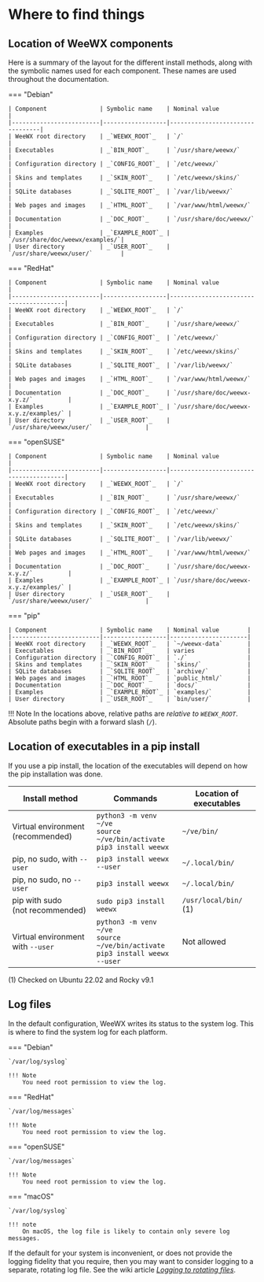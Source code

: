# Where to find things

## Location of WeeWX components

Here is a summary of the layout for the different install methods, along with
the symbolic names used for each component. These names are used throughout the
documentation.

=== "Debian"

    | Component               | Symbolic name    | Nominal value                   |
    |-------------------------|------------------|---------------------------------|
    | WeeWX root directory    | _`WEEWX_ROOT`_   | `/`                             |
    | Executables             | _`BIN_ROOT`_     | `/usr/share/weewx/`             |
    | Configuration directory | _`CONFIG_ROOT`_  | `/etc/weewx/`                   |
    | Skins and templates     | _`SKIN_ROOT`_    | `/etc/weewx/skins/`             |
    | SQLite databases        | _`SQLITE_ROOT`_  | `/var/lib/weewx/`               |
    | Web pages and images    | _`HTML_ROOT`_    | `/var/www/html/weewx/`          |
    | Documentation           | _`DOC_ROOT`_     | `/usr/share/doc/weewx/`         |
    | Examples                | _`EXAMPLE_ROOT`_ | `/usr/share/doc/weewx/examples/`|
    | User directory          | _`USER_ROOT`_    | `/usr/share/weewx/user/`        |

=== "RedHat"

    | Component               | Symbolic name    | Nominal value                          |
    |-------------------------|------------------|----------------------------------------|
    | WeeWX root directory    | _`WEEWX_ROOT`_   | `/`                                    |
    | Executables             | _`BIN_ROOT`_     | `/usr/share/weewx/`                    |
    | Configuration directory | _`CONFIG_ROOT`_  | `/etc/weewx/`                          |
    | Skins and templates     | _`SKIN_ROOT`_    | `/etc/weewx/skins/`                    |
    | SQLite databases        | _`SQLITE_ROOT`_  | `/var/lib/weewx/`                      |
    | Web pages and images    | _`HTML_ROOT`_    | `/var/www/html/weewx/`                 |
    | Documentation           | _`DOC_ROOT`_     | `/usr/share/doc/weewx-x.y.z/`          |
    | Examples                | _`EXAMPLE_ROOT`_ | `/usr/share/doc/weewx-x.y.z/examples/` |
    | User directory          | _`USER_ROOT`_    | `/usr/share/weewx/user/`               |

=== "openSUSE"

    | Component               | Symbolic name    | Nominal value                          |
    |-------------------------|------------------|----------------------------------------|
    | WeeWX root directory    | _`WEEWX_ROOT`_   | `/`                                    |
    | Executables             | _`BIN_ROOT`_     | `/usr/share/weewx/`                    |
    | Configuration directory | _`CONFIG_ROOT`_  | `/etc/weewx/`                          |
    | Skins and templates     | _`SKIN_ROOT`_    | `/etc/weewx/skins/`                    |
    | SQLite databases        | _`SQLITE_ROOT`_  | `/var/lib/weewx/`                      |
    | Web pages and images    | _`HTML_ROOT`_    | `/var/www/html/weewx/`                 |
    | Documentation           | _`DOC_ROOT`_     | `/usr/share/doc/weewx-x.y.z/`          |
    | Examples                | _`EXAMPLE_ROOT`_ | `/usr/share/doc/weewx-x.y.z/examples/` |
    | User directory          | _`USER_ROOT`_    | `/usr/share/weewx/user/`               |

=== "pip"

    | Component               | Symbolic name    | Nominal value        |
    |-------------------------|------------------|----------------------|
    | WeeWX root directory    | _`WEEWX_ROOT`_   | `~/weewx-data`       |
    | Executables             | _`BIN_ROOT`_     | varies               |
    | Configuration directory | _`CONFIG_ROOT`_  | `./`                 |
    | Skins and templates     | _`SKIN_ROOT`_    | `skins/`             |
    | SQLite databases        | _`SQLITE_ROOT`_  | `archive/`           |
    | Web pages and images    | _`HTML_ROOT`_    | `public_html/`       |
    | Documentation           | _`DOC_ROOT`_     | `docs/`              |
    | Examples                | _`EXAMPLE_ROOT`_ | `examples/`          |
    | User directory          | _`USER_ROOT`_    | `bin/user/`          |

!!! Note
    In the locations above, relative paths are *relative to _`WEEWX_ROOT`_*.
    Absolute paths begin with a forward slash (`/`).


## Location of executables in a pip install

If you use a pip install, the location of the executables will depend on how
the pip installation was done.

| Install method                    | Commands                                                                     | Location of executables |
|-----------------------------------|------------------------------------------------------------------------------|-------------------------|
| Virtual environment<br/>(recommended) | `python3 -m venv ~/ve`<br/>`source ~/ve/bin/activate`<br/>`pip3 install weewx`        | `~/ve/bin/`             |
| pip, no sudo, with `--user`       | `pip3 install weewx --user`                                                  | `~/.local/bin/`         |
| pip, no sudo, no `--user`         | `pip3 install weewx`                                                         | `~/.local/bin/`         |
| pip with sudo<br/>(not recommended)   | `sudo pip3 install weewx`                                                    | `/usr/local/bin/` (1)   |
| Virtual environment with `--user` | `python3 -m venv ~/ve`<br/>`source ~/ve/bin/activate`<br/>`pip3 install weewx --user` | Not allowed             |

(1) Checked on Ubuntu 22.02 and Rocky v9.1


## Log files

In the default configuration, WeeWX writes its status to the system log.
This is where to find the system log for each platform.

=== "Debian"

    `/var/log/syslog`

    !!! Note
        You need root permission to view the log.

=== "RedHat"

    `/var/log/messages`

    !!! Note
        You need root permission to view the log.

=== "openSUSE"

    `/var/log/messages`

    !!! Note
        You need root permission to view the log.

=== "macOS"

    `/var/log/syslog`

    !!! note
        On macOS, the log file is likely to contain only severe log messages.

If the default for your system is inconvenient, or does not provide the logging
fidelity that you require, then you may want to consider logging to a separate,
rotating log file. See the wiki article 
[_Logging to rotating files_](https://github.com/weewx/weewx/wiki/WeeWX-v4-and-logging#logging-to-rotating-files).
